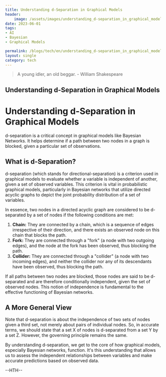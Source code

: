 ```yaml
---
title: Understanding d-Separation in Graphical Models
header:
    image: /assets/images/understanding_d-separation_in_graphical_models.jpg
date: 2023-06-01
tags:
- AI
- Bayesian
- Graphical Models

permalink: /blogs/tech/en/understanding_d-separation_in_graphical_models
layout: single
category: tech
---
```

> A young idler, an old beggar. - William Shakespeare

## Understanding d-Separation in Graphical Models
# Understanding d-Separation in Graphical Models

d-separation is a critical concept in graphical models like Bayesian Networks. It helps determine if a path between two nodes in a graph is blocked, given a particular set of observations.

## What is d-Separation?

d-separation (which stands for directional-separation) is a criterion used in graphical models to evaluate whether a variable is independent of another, given a set of observed variables. This criterion is vital in probabilistic graphical models, particularly in Bayesian networks that utilize directed acyclic graphs to depict the joint probability distribution of a set of variables.

In essence, two nodes in a directed acyclic graph are considered to be d-separated by a set of nodes if the following conditions are met:

1. **Chain:** They are connected by a chain, which is a sequence of edges irrespective of their direction, and there exists an observed node on this chain that blocks the path.
2. **Fork:** They are connected through a "fork" (a node with two outgoing edges), and the node at the fork has been observed, thus blocking the path.
3. **Collider:** They are connected through a "collider" (a node with two incoming edges), and neither the collider nor any of its descendants have been observed, thus blocking the path.

If all paths between two nodes are blocked, those nodes are said to be d-separated and are therefore conditionally independent, given the set of observed nodes. This notion of independence is fundamental to the effective functioning of Bayesian networks.

## A More General View

Note that d-separation is about the independence of two sets of nodes given a third set, not merely about pairs of individual nodes. So, in accurate terms, we should state that a set X of nodes is d-separated from a set Y by a set Z. However, the governing principle remains the same.

By understanding d-separation, we get to the core of how graphical models, especially Bayesian networks, function. It's this understanding that allows us to assess the independent relationships between variables and make accurate predictions based on observed data.



--HTH--
